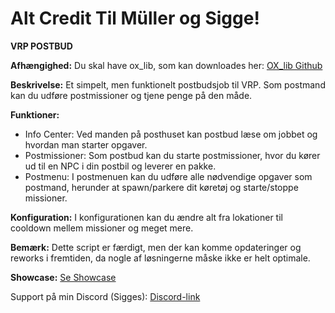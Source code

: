 # Alt Credit Til Müller og Sigge! 
**VRP POSTBUD**

**Afhængighed:**
Du skal have ox_lib, som kan downloades her: [OX_lib Github](https://github.com/overextended/ox_lib/releases/)

**Beskrivelse:**
Et simpelt, men funktionelt postbudsjob til VRP. Som postmand kan du udføre postmissioner og tjene penge på den måde.

**Funktioner:**
- Info Center: Ved manden på posthuset kan postbud læse om jobbet og hvordan man starter opgaver.
- Postmissioner: Som postbud kan du starte postmissioner, hvor du kører ud til en NPC i din postbil og leverer en pakke.
- Postmenu: I postmenuen kan du udføre alle nødvendige opgaver som postmand, herunder at spawn/parkere dit køretøj og starte/stoppe missioner.

**Konfiguration:**
I konfigurationen kan du ændre alt fra lokationer til cooldown mellem missioner og meget mere.

**Bemærk:** Dette script er færdigt, men der kan komme opdateringer og reworks i fremtiden, da nogle af løsningerne måske ikke er helt optimale.

**Showcase:**
[Se Showcase](https://streamable.com/jlskgj)

Support på min Discord (Sigges):
[Discord-link](https://discord.gg/ZBUjEppzGz)

